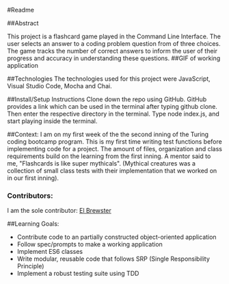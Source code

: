 #Readme

##Abstract

This project is a flashcard game played in the Command Line Interface. The user selects an answer to a coding problem question from of three choices. The game tracks the number of correct answers to inform the user of their progress and accuracy in understanding these questions.
##GIF of working application

##Technologies
The technologies used for this project were JavaScript, Visual Studio Code, Mocha and Chai.

##Install/Setup Instructions
Clone down the repo using GitHub. GitHub provides a link which can be used in the terminal after typing github clone. Then enter the respective directory in the terminal. Type node index.js, and start playing inside the terminal.

##Context:
I am on my first week of the the second inning of the Turing coding bootcamp program. This is my first time writing test functions before implementing code for a project. The amount of files, organization and class requirements build on the learning from the first inning. A mentor said to me, "Flashcards is like super mythicals". (Mythical creatures was a collection of small class tests with their implementation that we worked on in our first inning).

### Contributors:
I am the sole contributor:
[El Brewster](https://github.com/ElBrewster)

##Learning Goals:
* Contribute code to an partially constructed object-oriented application
* Follow spec/prompts to make a working application
* Implement ES6 classes
* Write modular, reusable code that follows SRP (Single Responsibility Principle)
* Implement a robust testing suite using TDD